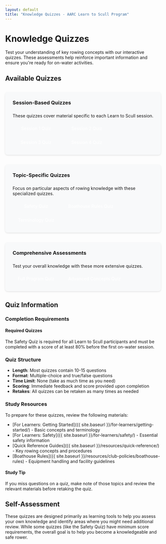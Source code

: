 ```yaml
---
layout: default
title: "Knowledge Quizzes - AARC Learn to Scull Program"
---
```


# Knowledge Quizzes

Test your understanding of key rowing concepts with our interactive quizzes. These assessments help reinforce important information and ensure you're ready for on-water activities.

## Available Quizzes

<div class="quiz-categories">
  <div class="quiz-category">
    <h3>Session-Based Quizzes</h3>
    <p>These quizzes cover material specific to each Learn to Scull session.</p>
    <div class="quiz-buttons">
      <a href="#" onclick="loadQuiz('session1'); return false;" class="quiz-button">Session 1 Quiz</a>
      <a href="#" onclick="loadQuiz('session2'); return false;" class="quiz-button">Session 2 Quiz</a>
      <a href="#" onclick="loadQuiz('session3'); return false;" class="quiz-button">Session 3 Quiz</a>
      <a href="#" onclick="loadQuiz('session4'); return false;" class="quiz-button">Session 4 Quiz</a>
    </div>
  </div>
  
  <div class="quiz-category">
    <h3>Topic-Specific Quizzes</h3>
    <p>Focus on particular aspects of rowing knowledge with these specialized quizzes.</p>
    <div class="quiz-buttons">
      <a href="#" onclick="loadQuiz('safety'); return false;" class="quiz-button">Safety Quiz</a>
      <a href="#" onclick="loadQuiz('boathouse'); return false;" class="quiz-button">Boathouse Rules Quiz</a>
      <a href="#" onclick="loadQuiz('terminology'); return false;" class="quiz-button">Terminology Quiz</a>
    </div>
  </div>
  
  <div class="quiz-category">
    <h3>Comprehensive Assessments</h3>
    <p>Test your overall knowledge with these more extensive quizzes.</p>
    <div class="quiz-buttons">
      <a href="#" onclick="loadQuiz('complete'); return false;" class="quiz-button">Full Program Quiz</a>
      <a href="#" onclick="loadQuiz('advanced'); return false;" class="quiz-button">Advanced Concepts Quiz</a>
    </div>
  </div>
</div>

<div id="quiz-container" class="hidden">
  <div class="quiz-header">
    <h2 id="current-quiz-title">Quiz Title</h2>
    <p id="quiz-description">Quiz description will appear here.</p>
  </div>
  
  <div id="quiz-content">
    <!-- Quiz content will load here -->
    <iframe id="quiz-frame" style="width:100%; height:600px; border:none;" src=""></iframe>
  </div>
  
  <div class="quiz-controls">
    <button onclick="closeQuiz()" class="back-button">Return to Quiz List</button>
  </div>
</div>

## Quiz Information

### Completion Requirements

<div class="info-box note">
  <h4>Required Quizzes</h4>
  <p>The Safety Quiz is required for all Learn to Scull participants and must be completed with a score of at least 80% before the first on-water session.</p>
</div>

### Quiz Structure

- **Length**: Most quizzes contain 10-15 questions
- **Format**: Multiple-choice and true/false questions
- **Time Limit**: None (take as much time as you need)
- **Scoring**: Immediate feedback and score provided upon completion
- **Retakes**: All quizzes can be retaken as many times as needed

### Study Resources

To prepare for these quizzes, review the following materials:

- [For Learners: Getting Started]({{ site.baseurl }}/for-learners/getting-started/) - Basic concepts and terminology
- [For Learners: Safety]({{ site.baseurl }}/for-learners/safety/) - Essential safety information
- [Quick Reference Guides]({{ site.baseurl }}/resources/quick-reference/) - Key rowing concepts and procedures
- [Boathouse Rules]({{ site.baseurl }}/resources/club-policies/boathouse-rules) - Equipment handling and facility guidelines

<div class="info-box tip">
  <h4>Study Tip</h4>
  <p>If you miss questions on a quiz, make note of those topics and review the relevant materials before retaking the quiz.</p>
</div>

## Self-Assessment

These quizzes are designed primarily as learning tools to help you assess your own knowledge and identify areas where you might need additional review. While some quizzes (like the Safety Quiz) have minimum score requirements, the overall goal is to help you become a knowledgeable and safe rower.

<script>
function loadQuiz(quizType) {
  // Set quiz title and description based on quiz type
  const quizTitles = {
    'session1': 'Session 1 Knowledge Quiz',
    'session2': 'Session 2 Knowledge Quiz',
    'session3': 'Session 3 Knowledge Quiz',
    'session4': 'Session 4 Knowledge Quiz',
    'safety': 'Rowing Safety Quiz',
    'boathouse': 'Boathouse Rules Quiz',
    'terminology': 'Rowing Terminology Quiz',
    'complete': 'Complete Program Assessment',
    'advanced': 'Advanced Rowing Concepts Quiz'
  };
  
  const quizDescriptions = {
    'session1': 'Test your understanding of the core concepts covered in Session 1, including basic terminology, equipment, and fundamental safety rules.',
    'session2': 'This quiz covers the material from Session 2, focusing on rowing technique, water safety, and equipment handling.',
    'session3': 'Assess your knowledge of Session 3 content, including advanced technique, river traffic patterns, and common challenges.',
    'session4': 'Test your comprehensive understanding of all material covered in Session 4, including independent rowing requirements.',
    'safety': 'Essential safety knowledge every rower must know, including emergency procedures, traffic patterns, and weather guidelines.',
    'boathouse': 'Test your knowledge of boathouse protocols, equipment handling, and club rules.',
    'terminology': 'Demonstrate your understanding of rowing terminology, commands, and technical language.',
    'complete': 'A comprehensive assessment covering all aspects of the Learn to Scull program.',
    'advanced': 'Challenge yourself with advanced rowing concepts beyond the basic curriculum.'
  };
  
  // Get the CSV file path based on quiz type
  let csvPath;
  switch(quizType) {
    case 'session1':
      csvPath = '{{ site.baseurl }}/resources/session1_questions.csv';
      break;
    case 'session2':
      csvPath = '{{ site.baseurl }}/resources/session2_questions.csv';
      break;
    case 'session3':
      csvPath = '{{ site.baseurl }}/resources/session3_questions.csv';
      break;
    case 'session4':
      csvPath = '{{ site.baseurl }}/resources/session4_questions.csv';
      break;
    case 'safety':
      csvPath = '{{ site.baseurl }}/resources/consolidated_safety_questions.csv';
      break;
    case 'boathouse':
      csvPath = '{{ site.baseurl }}/resources/boathouse_questions.csv';
      break;
    // Other quiz types would be added here
    default:
      csvPath = '{{ site.baseurl }}/resources/consolidated_safety_questions.csv';
  }
  
  // Update the quiz title and description
  document.getElementById('current-quiz-title').innerText = quizTitles[quizType];
  document.getElementById('quiz-description').innerText = quizDescriptions[quizType];
  
  // Load the quiz in the iframe
  document.getElementById('quiz-frame').src = `{{ site.baseurl }}/resources/quiz_module.html?quiz=${quizType}&src=${csvPath}`;
  
  // Show the quiz container
  document.getElementById('quiz-container').classList.remove('hidden');
  
  // Scroll to the quiz
  document.getElementById('quiz-container').scrollIntoView({ behavior: 'smooth' });
}

function closeQuiz() {
  // Hide the quiz container
  document.getElementById('quiz-container').classList.add('hidden');
  
  // Clear the iframe
  document.getElementById('quiz-frame').src = '';
  
  // Scroll back to the top
  window.scrollTo({ top: 0, behavior: 'smooth' });
}
</script>

<style>
.quiz-categories {
  display: grid;
  grid-template-columns: repeat(auto-fit, minmax(300px, 1fr));
  gap: 2rem;
  margin: 2rem 0;
}

.quiz-category {
  background-color: #f8f9fa;
  border-radius: 8px;
  padding: 1.5rem;
  box-shadow: 0 2px 5px rgba(0,0,0,0.1);
}

.quiz-category h3 {
  margin-top: 0;
  color: var(--theme-color);
  border-bottom: 2px solid var(--theme-color);
  padding-bottom: 0.5rem;
  margin-bottom: 1rem;
}

.quiz-buttons {
  display: flex;
  flex-wrap: wrap;
  gap: 0.75rem;
  margin-top: 1rem;
}

.quiz-button {
  display: inline-block;
  background-color: var(--theme-color);
  color: white;
  padding: 0.5rem 1rem;
  border-radius: 4px;
  text-decoration: none;
  font-weight: 500;
  transition: background-color 0.2s;
  text-align: center;
  min-width: 120px;
}

.quiz-button:hover {
  background-color: var(--theme-color-dark);
  text-decoration: none;
  color: white;
}

#quiz-container {
  background-color: white;
  border-radius: 8px;
  padding: 2rem;
  margin: 2rem 0;
  box-shadow: 0 4px 8px rgba(0,0,0,0.1);
}

.quiz-header {
  margin-bottom: 1.5rem;
  padding-bottom: 1rem;
  border-bottom: 1px solid #eee;
}

.quiz-controls {
  display: flex;
  justify-content: flex-end;
  margin-top: 2rem;
}

.back-button {
  background-color: #6c757d;
  color: white;
  border: none;
  padding: 0.5rem 1rem;
  border-radius: 4px;
  cursor: pointer;
  font-weight: 500;
  transition: background-color 0.2s;
}

.back-button:hover {
  background-color: #5a6268;
  color: white;
}

.hidden {
  display: none;
}
</style>
